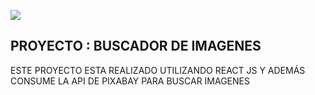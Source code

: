 ![](https://blog.wildix.com/wp-content/uploads/2020/06/react-logo.jpg)

## PROYECTO : BUSCADOR DE IMAGENES 

ESTE PROYECTO ESTA REALIZADO UTILIZANDO REACT JS Y ADEMÁS CONSUME LA API DE PIXABAY PARA BUSCAR IMAGENES 
